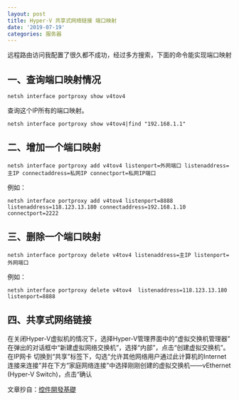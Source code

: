 ```yaml
---
layout: post
title: Hyper-V 共享式网络链接 端口映射​
date: '2019-07-19'
categories: 服务器
---
```


远程路由访问我配置了很久都不成功，经过多方搜索，下面的命令能实现端口映射

## 一、查询端口映射情况
```
netsh interface portproxy show v4tov4
```
查询这个IP所有的端口映射。
```
netsh interface portproxy show v4tov4|find "192.168.1.1" 
```
## 二、增加一个端口映射
```
netsh interface portproxy add v4tov4 listenport=外网端口 listenaddress=主IP connectaddress=私网IP connectport=私网IP端口
```
例如：
```
netsh interface portproxy add v4tov4 listenport=8888 listenaddress=118.123.13.180 connectaddress=192.168.1.10 connectport=2222
```
## 三、删除一个端口映射
```
netsh interface portproxy delete v4tov4 listenaddress=主IP listenport=外网端口
```
例如：
```
netsh interface portproxy delete v4tov4  listenaddress=118.123.13.180 listenport=8888
```

## 四、共享式网络链接
在关闭Hyper-V虚拟机的情况下，选择Hyper-V管理界面中的“虚拟交换机管理器”
在弹出的对话框中“新建虚拟网络交换机”，选择“内部”，点击“创建虚拟交换机”。
在IP网卡 切换到“共享”标签下，勾选“允许其他网络用户通过此计算机的Internet连接来连接”并在下方“家庭网络连接”中选择刚刚创建的虚拟交换机——vEthernet (Hyper-V Switch)，点击“确认

文章抄自：[控件開發基礎](https://www.cnblogs.com/xishi/p/4738219.html)